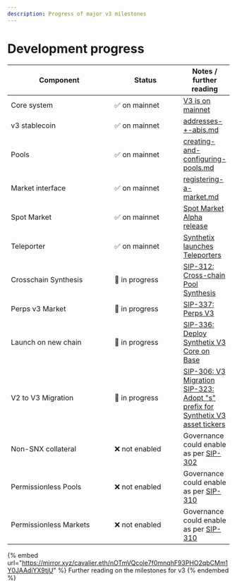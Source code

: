 ```yaml
---
description: Progress of major v3 milestones
---
```


# Development progress

<table><thead><tr><th width="234">Component</th><th width="150.33333333333331">Status</th><th>Notes / further reading</th></tr></thead><tbody><tr><td>Core system</td><td>✅ on mainnet</td><td><a href="https://blog.synthetix.io/synthetix-v3-is-on-mainnet/">V3 is on mainnet</a></td></tr><tr><td>v3 stablecoin</td><td>✅ on mainnet</td><td><a data-mention href="for-developers/addresses-+-abis.md">addresses-+-abis.md</a></td></tr><tr><td>Pools</td><td>✅ on mainnet</td><td><a data-mention href="for-liquidity-pool-managers/creating-and-configuring-pools.md">creating-and-configuring-pools.md</a></td></tr><tr><td>Market interface</td><td>✅ on mainnet</td><td><a data-mention href="for-derivatives-market-builders/registering-a-market.md">registering-a-market.md</a></td></tr><tr><td>Spot Market</td><td>✅ on mainnet</td><td><a href="https://blog.synthetix.io/spot-market-v3-alpha-release/">Spot Market Alpha release</a></td></tr><tr><td>Teleporter</td><td>✅ on mainnet</td><td><a href="https://blog.synthetix.io/synthetix-launches-teleporters-with-chainlinks-ccip/">Synthetix launches Teleporters</a></td></tr><tr><td>Crosschain Synthesis</td><td>🚧 in progress</td><td><a href="https://sips.synthetix.io/sips/sip-312/">SIP-312: Cross-chain Pool Synthesis</a></td></tr><tr><td>Perps v3 Market</td><td>🚧 in progress</td><td><a href="https://sips.synthetix.io/sips/sip-337/">SIP-337: Perps V3</a></td></tr><tr><td>Launch on new chain</td><td>🚧 in progress</td><td><a href="https://sips.synthetix.io/sips/sip-336/">SIP-336: Deploy Synthetix V3 Core on Base</a></td></tr><tr><td>V2 to V3 Migration</td><td>🚧 in progress</td><td><a href="https://github.com/Synthetixio/SIPs/blob/master/content/sips/sip-306.md">SIP-306: V3 Migration</a><br><a href="https://sips.synthetix.io/sips/sip-323/">SIP-323: Adopt "s" prefix for Synthetix V3 asset tickers</a><br></td></tr><tr><td>Non-SNX collateral</td><td>❌ not enabled</td><td>Governance could enable as per <a href="https://sips.synthetix.io/sips/sip-302/">SIP-302</a> </td></tr><tr><td>Permissionless Pools</td><td>❌ not enabled</td><td>Governance could enable as per <a href="https://sips.synthetix.io/sips/sip-310/">SIP-310</a></td></tr><tr><td>Permissionless Markets</td><td>❌ not enabled</td><td>Governance could enable as per <a href="https://sips.synthetix.io/sips/sip-310/">SIP-310</a></td></tr></tbody></table>

{% embed url="https://mirror.xyz/cavalier.eth/nOTmVQcole7f0mnqhF93PHO2qbCMm1Y0JAAdiYX9tjU" %}
Further reading on the milestones for v3
{% endembed %}

